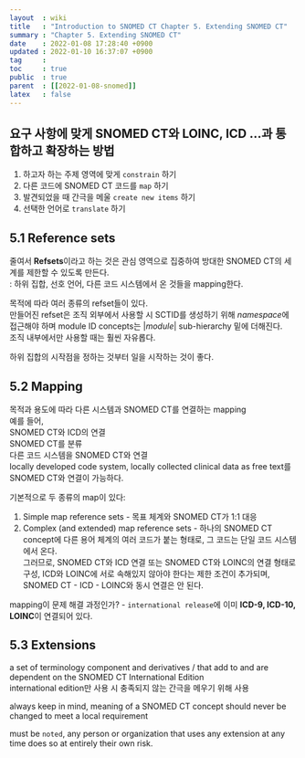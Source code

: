 ```yaml
---
layout  : wiki
title   : "Introduction to SNOMED CT Chapter 5. Extending SNOMED CT"
summary : "Chapter 5. Extending SNOMED CT"
date    : 2022-01-08 17:28:40 +0900
updated : 2022-01-10 16:37:07 +0900
tag     : 
toc     : true
public  : true
parent  : [[2022-01-08-snomed]] 
latex   : false
---
```

 
## 요구 사항에 맞게 SNOMED CT와 LOINC, ICD ...과 통합하고 확장하는 방법

1. 하고자 하는 주제 영역에 맞게 `constrain` 하기
2. 다른 코드에 SNOMED CT 코드를 `map` 하기
3. 발견되었을 때 간극을 메울 `create new items` 하기
4. 선택한 언어로 `translate` 하기

## 5.1 Reference sets

줄여서 **Refsets**이라고 하는 것은 관심 영역으로 집중하여 방대한 SNOMED CT의 세계를 제한할 수 있도록 만든다.  
: 하위 집합, 선호 언어, 다른 코드 시스템에서 온 것들을 mapping한다.  

목적에 따라 여러 종류의 refset들이 있다.  
만들어진 refset은 조직 외부에서 사용할 시 SCTID를 생성하기 위해 *namespace*에 접근해야 하며 module ID concepts는 $\vert module\vert$ sub-hierarchy 밑에 더해진다.  
조직 내부에서만 사용할 때는 훨씬 자유롭다.  

하위 집합의 시작점을 정하는 것부터 일을 시작하는 것이 좋다.  

## 5.2 Mapping

목적과 용도에 따라 다른 시스템과 SNOMED CT를 연결하는 mapping  
예를 들어,  
SNOMED CT와 ICD의 연결  
SNOMED CT를 분류  
다른 코드 시스템을 SNOMED CT와 연결  
locally developed code system, locally collected clinical data as free text를 SNOMED CT와 연결이 가능하다.  

기본적으로 두 종류의 map이 있다:  

1. Simple map reference sets - 목표 체계와 SNOMED CT가 1:1 대응
2. Complex (and extended) map reference sets - 하나의 SNOMED CT concept에 다른 용어 체계의 여러 코드가 붙는 형태로, 그 코드는 단일 코드 시스템에서 온다.  
그러므로, SNOMED CT와 ICD 연결 또는 SNOMED CT와 LOINC의 연결 형태로 구성, ICD와 LOINC에 서로 속해있지 않아야 한다는 제한 조건이 추가되며, SNOMED CT - ICD - LOINC와 동시 연결은 안 된다.  

mapping이 문제 해결 과정인가? - `international release`에 이미 **ICD-9, ICD-10, LOINC**이 연결되어 있다.

## 5.3 Extensions

a set of terminology component and derivatives / that add to and are dependent on the SNOMED CT International Edition  
international edition만 사용 시 충족되지 않는 간극을 메우기 위해 사용  

always keep in mind, meaning of a SNOMED CT concept should never be changed to meet a local requirement  

must be `noted`, any person or organization that uses any extension at any time does so at entirely their own risk.  

